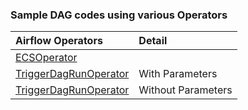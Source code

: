 ### Sample DAG codes using various Operators

|Airflow Operators                                                                                         |Detail            |
|:---------------------------------------------------------------------------------------------------------|:-----------------|
|[ECSOperator](https://github.com/ashish-kamboj/mlops/blob/main/apache-airflow/example-dags/ECSOperator.py)|                  |
|[TriggerDagRunOperator](https://github.com/ashish-kamboj/mlops/blob/main/apache-airflow/example-dags/TriggerDagRunOperator_with_parameters.py)|With Parameters|
|[TriggerDagRunOperator](https://github.com/ashish-kamboj/mlops/blob/main/apache-airflow/example-dags/TriggerDagRunOperator_without_parameters.py)|Without Parameters|
